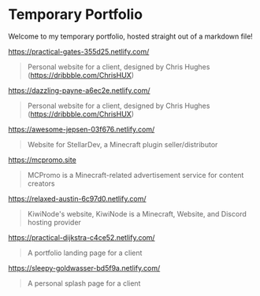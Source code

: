 # Temporary Portfolio

Welcome to my temporary portfolio, hosted straight out of a markdown file! 

https://practical-gates-355d25.netlify.com/
> Personal website for a client, designed by Chris Hughes (https://dribbble.com/ChrisHUX)

https://dazzling-payne-a6ec2e.netlify.com/
> Personal website for a client, designed by Chris Hughes (https://dribbble.com/ChrisHUX)

https://awesome-jepsen-03f676.netlify.com/
> Website for StellarDev, a Minecraft plugin seller/distributor

 https://mcpromo.site
> MCPromo is a Minecraft-related advertisement service for content creators


https://relaxed-austin-6c97d0.netlify.com/

> KiwiNode's website, KiwiNode is a Minecraft, Website, and Discord hosting provider

https://practical-dijkstra-c4ce52.netlify.com/

> A portfolio landing page for a client

https://sleepy-goldwasser-bd5f9a.netlify.com/

> A personal splash page for a client
